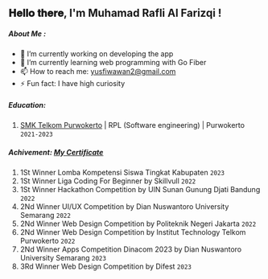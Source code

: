 <h2> 𝐇𝐞𝐥𝐥𝐨 𝐭𝐡𝐞𝐫𝐞, I'm Muhamad Rafli Al Farizqi ! </h2>

##### About Me :
- 🔭 I’m currently working on developing the app
- 🌱 I’m currently learning web programming with Go Fiber
- 📫 How to reach me: yusfiwawan2@gmail.com
- ⚡ Fun fact: I have high curiosity

##### Education:

1. [SMK Telkom Purwokerto](https://smktelkom-pwt.sch.id/) | RPL (Software engineering) | Purwokerto `2021-2023`

##### Achivement: [My Certificate](https://drive.google.com/drive/folders/1ia5pM_PEJZ6vjCKew8L6tHACalLNkJRY?usp=share_link)

1. 1St Winner Lomba Kompetensi Siswa Tingkat Kabupaten `2023`
2. 1St Winner Liga Coding For Beginner by Skillvull `2022`
3. 1St Winner Hackathon Competition by UIN Sunan Gunung Djati Bandung `2022`
4. 2Nd Winner UI/UX Competition by Dian Nuswantoro University Semarang  `2022`
5. 2Nd Winner Web Design Competition by Politeknik Negeri Jakarta `2022`
6. 2Nd Winner Web Design Competition by Institut Technology Telkom Purwokerto `2022`
7. 2Nd Winner Apps Competition Dinacom 2023 by Dian Nuswantoro University Semarang `2023`
8. 3Rd Winner Web Design Competition by Difest `2023`
